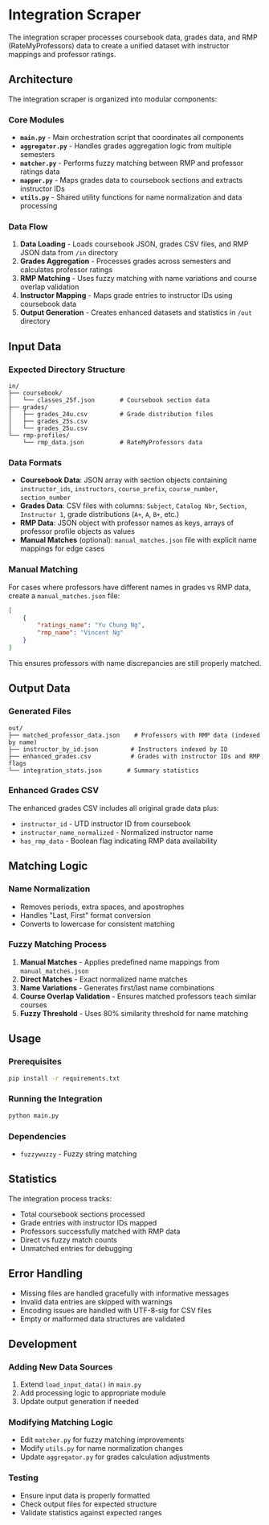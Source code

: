 # Integration Scraper

The integration scraper processes coursebook data, grades data, and RMP (RateMyProfessors) data to create a unified dataset with instructor mappings and professor ratings.

## Architecture

The integration scraper is organized into modular components:

### Core Modules

- **`main.py`** - Main orchestration script that coordinates all components
- **`aggregator.py`** - Handles grades aggregation logic from multiple semesters
- **`matcher.py`** - Performs fuzzy matching between RMP and professor ratings data
- **`mapper.py`** - Maps grades data to coursebook sections and extracts instructor IDs
- **`utils.py`** - Shared utility functions for name normalization and data processing

### Data Flow

1. **Data Loading** - Loads coursebook JSON, grades CSV files, and RMP JSON data from `/in` directory
2. **Grades Aggregation** - Processes grades across semesters and calculates professor ratings
3. **RMP Matching** - Uses fuzzy matching with name variations and course overlap validation
4. **Instructor Mapping** - Maps grade entries to instructor IDs using coursebook data
5. **Output Generation** - Creates enhanced datasets and statistics in `/out` directory

## Input Data

### Expected Directory Structure
```
in/
├── coursebook/
│   └── classes_25f.json       # Coursebook section data
├── grades/
│   ├── grades_24u.csv         # Grade distribution files
│   ├── grades_25s.csv
│   └── grades_25u.csv
└── rmp-profiles/
    └── rmp_data.json          # RateMyProfessors data
```

### Data Formats

- **Coursebook Data**: JSON array with section objects containing `instructor_ids`, `instructors`, `course_prefix`, `course_number`, `section_number`
- **Grades Data**: CSV files with columns: `Subject`, `Catalog Nbr`, `Section`, `Instructor 1`, grade distributions (`A+`, `A`, `B+`, etc.)
- **RMP Data**: JSON object with professor names as keys, arrays of professor profile objects as values
- **Manual Matches** (optional): `manual_matches.json` file with explicit name mappings for edge cases

### Manual Matching

For cases where professors have different names in grades vs RMP data, create a `manual_matches.json` file:

```json
[
    {
        "ratings_name": "Yu Chung Ng",
        "rmp_name": "Vincent Ng"
    }
]
```

This ensures professors with name discrepancies are still properly matched.

## Output Data

### Generated Files
```
out/
├── matched_professor_data.json    # Professors with RMP data (indexed by name)
├── instructor_by_id.json         # Instructors indexed by ID
├── enhanced_grades.csv           # Grades with instructor IDs and RMP flags
└── integration_stats.json       # Summary statistics
```

### Enhanced Grades CSV

The enhanced grades CSV includes all original grade data plus:
- `instructor_id` - UTD instructor ID from coursebook
- `instructor_name_normalized` - Normalized instructor name
- `has_rmp_data` - Boolean flag indicating RMP data availability

## Matching Logic

### Name Normalization
- Removes periods, extra spaces, and apostrophes
- Handles "Last, First" format conversion
- Converts to lowercase for consistent matching

### Fuzzy Matching Process
1. **Manual Matches** - Applies predefined name mappings from `manual_matches.json`
2. **Direct Matches** - Exact normalized name matches
3. **Name Variations** - Generates first/last name combinations
4. **Course Overlap Validation** - Ensures matched professors teach similar courses
5. **Fuzzy Threshold** - Uses 80% similarity threshold for name matching

## Usage

### Prerequisites
```bash
pip install -r requirements.txt
```

### Running the Integration
```bash
python main.py
```

### Dependencies
- `fuzzywuzzy` - Fuzzy string matching

## Statistics

The integration process tracks:
- Total coursebook sections processed
- Grade entries with instructor IDs mapped
- Professors successfully matched with RMP data
- Direct vs fuzzy match counts
- Unmatched entries for debugging

## Error Handling

- Missing files are handled gracefully with informative messages
- Invalid data entries are skipped with warnings
- Encoding issues are handled with UTF-8-sig for CSV files
- Empty or malformed data structures are validated

## Development

### Adding New Data Sources
1. Extend `load_input_data()` in `main.py`
2. Add processing logic to appropriate module
3. Update output generation if needed

### Modifying Matching Logic
- Edit `matcher.py` for fuzzy matching improvements
- Modify `utils.py` for name normalization changes
- Update `aggregator.py` for grades calculation adjustments

### Testing
- Ensure input data is properly formatted
- Check output files for expected structure
- Validate statistics against expected ranges